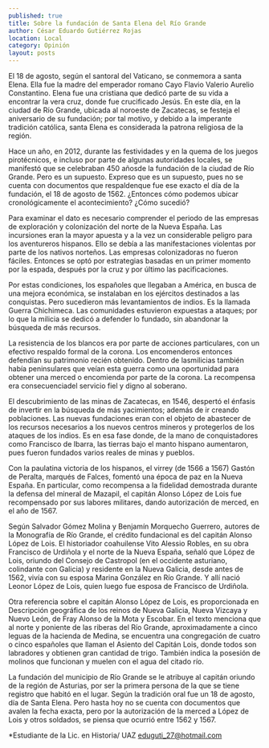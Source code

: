```yaml
---
published: true
title: Sobre la fundación de Santa Elena del Río Grande
author: César Eduardo Gutiérrez Rojas
location: Local
category: Opinión
layout: posts
---
```


El 18 de agosto, según el santoral del Vaticano, se conmemora a santa Elena. Ella fue la madre del emperador romano Cayo Flavio Valerio Aurelio Constantino. Elena fue una cristiana que dedicó parte de su vida a encontrar la vera cruz, donde fue crucificado Jesús. En este día, en la ciudad de Río Grande, ubicada al noroeste de Zacatecas, se festeja el aniversario de su fundación; por tal motivo, y debido a la imperante tradición católica, santa Elena es considerada la patrona religiosa de la región.

Hace un año, en 2012, durante las festividades y en la quema de los juegos pirotécnicos, e incluso por parte de algunas autoridades locales, se manifestó que se celebraban 450 añosde la fundación de la ciudad de Río Grande. Pero es un supuesto. Expreso que es un supuesto, pues no se cuenta con documentos que respaldenque fue ese exacto el día de la fundación, el 18 de agosto de 1562. ¿Entonces cómo podemos ubicar cronológicamente el acontecimiento? ¿Cómo sucedió?

Para examinar el dato es necesario comprender el periodo de las empresas de exploración y colonización del norte de la Nueva España. Las incursiones eran la mayor apuesta y a la vez un considerable peligro para los aventureros hispanos. Ello se debía a las manifestaciones violentas por parte de los nativos norteños. Las empresas colonizadoras no fueron fáciles. Entonces se optó por estrategias basadas en un primer momento por la espada, después por la cruz y por último las pacificaciones.

Por estas condiciones, los españoles que llegaban a América, en busca de una mejora económica, se instalaban en los ejércitos destinados a las conquistas. Pero sucedieron más levantamientos de indios. Es la llamada Guerra Chichimeca. Las comunidades estuvieron expuestas a ataques; por lo que la milicia se dedicó a defender lo fundado, sin abandonar la búsqueda de más recursos.

La resistencia de los blancos era por parte de acciones particulares, con un efectivo respaldo formal de la corona. Los encomenderos entonces defendían su patrimonio recién obtenido. Dentro de lasmilicias también había peninsulares que veían esta guerra como una oportunidad para obtener una merced o encomienda por parte de la corona. La recompensa era consecuenciadel servicio fiel y digno al soberano.

El descubrimiento de las minas de Zacatecas, en 1546, despertó el énfasis de invertir en la búsqueda de más yacimientos; además de ir creando poblaciones. Las nuevas fundaciones eran con el objeto de abastecer de los recursos necesarios a los nuevos centros mineros y protegerlos de los ataques de los indios. Es en esa fase donde, de la mano de conquistadores como Francisco de Ibarra, las tierras bajo el manto hispano aumentaron, pues fueron fundados varios reales de minas y pueblos.

Con la paulatina victoria de los hispanos, el virrey (de 1566 a 1567) Gastón de Peralta, marqués de Falces, fomentó una época de paz en la Nueva España. En particular, como recompensa a la fidelidad demostrada durante la defensa del mineral de Mazapil, el capitán Alonso López de Lois fue recompensado por sus labores militares, dando autorización de merced, en el año de 1567.

Según Salvador Gómez Molina y Benjamín Morquecho Guerrero, autores de la Monografía de Río Grande, el crédito fundacional es del capitán Alonso López de Lois. El historiador coahuilense Vito Alessio Robles, en su obra Francisco de Urdiñola y el norte de la Nueva España, señaló que López de Lois, oriundo del Consejo de Castropol (en el occidente asturiano, colindante con Galicia) y residente en la Nueva Galicia, desde antes de 1562, vivía con su esposa Marina González en Río Grande. Y allí nació Leonor López de Lois, quien luego fue esposa de Francisco de Urdiñola.

Otra referencia sobre el capitán Alonso López de Lois, es proporcionada en Descripción geográfica de los reinos de Nueva Galicia, Nueva Vizcaya y Nuevo León, de Fray Alonso de la Mota y Escobar. En el texto menciona que al norte y poniente de las riberas del Río Grande, aproximadamente a cinco leguas de la hacienda de Medina, se encuentra una congregación de cuatro o cinco españoles que llaman el Asiento del Capitán Lois, donde todos son labradores y obtienen gran cantidad de trigo. También indica la posesión de molinos que funcionan y muelen con el agua del citado río.

La fundación del municipio de Río Grande se le atribuye al capitán oriundo de la región de Asturias, por ser la primera persona de la que se tiene registro que habitó en el lugar. Según la tradición oral fue un 18 de agosto, día de Santa Elena. Pero hasta hoy no se cuenta con documentos que avalen la fecha exacta, pero por la autorización de la merced a López de Lois y otros soldados, se piensa que ocurrió entre 1562 y 1567. 

*Estudiante de la Lic. en Historia/ UAZ
eduguti_27@hotmail.com
